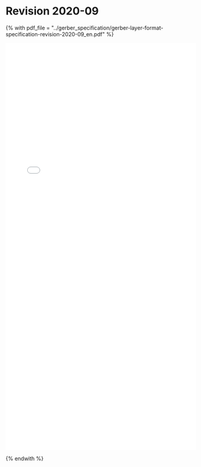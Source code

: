 # Revision 2020-09

{% with pdf_file = "../gerber_specification/gerber-layer-format-specification-revision-2020-09_en.pdf" %}

<object data="{{ pdf_file }}" type="application/pdf" width="100%" height="1080px" >
    <embed src="{{ pdf_file }}" type="application/pdf" width="100%" height="1080px" />
</object>
<p/>

{% endwith %}
